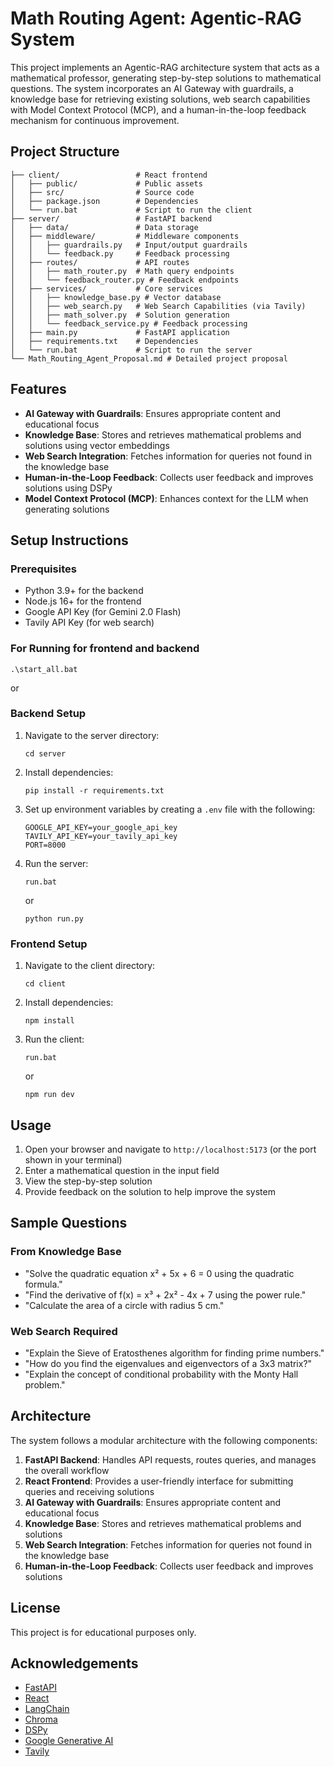 # Math Routing Agent: Agentic-RAG System

This project implements an Agentic-RAG architecture system that acts as a mathematical professor, generating step-by-step solutions to mathematical questions. The system incorporates an AI Gateway with guardrails, a knowledge base for retrieving existing solutions, web search capabilities with Model Context Protocol (MCP), and a human-in-the-loop feedback mechanism for continuous improvement.

## Project Structure

```
├── client/                 # React frontend
│   ├── public/             # Public assets
│   ├── src/                # Source code
│   ├── package.json        # Dependencies
│   └── run.bat             # Script to run the client
├── server/                 # FastAPI backend
│   ├── data/               # Data storage
│   ├── middleware/         # Middleware components
│   │   ├── guardrails.py   # Input/output guardrails
│   │   └── feedback.py     # Feedback processing
│   ├── routes/             # API routes
│   │   ├── math_router.py  # Math query endpoints
│   │   └── feedback_router.py # Feedback endpoints
│   ├── services/           # Core services
│   │   ├── knowledge_base.py # Vector database
│   │   ├── web_search.py   # Web Search Capabilities (via Tavily)
│   │   ├── math_solver.py  # Solution generation
│   │   └── feedback_service.py # Feedback processing
│   ├── main.py             # FastAPI application
│   ├── requirements.txt    # Dependencies
│   └── run.bat             # Script to run the server
└── Math_Routing_Agent_Proposal.md # Detailed project proposal
```

## Features

- **AI Gateway with Guardrails**: Ensures appropriate content and educational focus
- **Knowledge Base**: Stores and retrieves mathematical problems and solutions using vector embeddings
- **Web Search Integration**: Fetches information for queries not found in the knowledge base
- **Human-in-the-Loop Feedback**: Collects user feedback and improves solutions using DSPy
- **Model Context Protocol (MCP)**: Enhances context for the LLM when generating solutions

## Setup Instructions

### Prerequisites

- Python 3.9+ for the backend
- Node.js 16+ for the frontend
- Google API Key (for Gemini 2.0 Flash)
- Tavily API Key (for web search)

### For Running for frontend and backend
```
.\start_all.bat
```
or 

### Backend Setup

1. Navigate to the server directory:
   ```
   cd server
   ```

2. Install dependencies:
   ```
   pip install -r requirements.txt
   ```

3. Set up environment variables by creating a `.env` file with the following:
   ```
   GOOGLE_API_KEY=your_google_api_key
   TAVILY_API_KEY=your_tavily_api_key
   PORT=8000
   ```

4. Run the server:
   ```
   run.bat
   ```
   or
   ```
   python run.py
   ```

### Frontend Setup

1. Navigate to the client directory:
   ```
   cd client
   ```

2. Install dependencies:
   ```
   npm install
   ```

3. Run the client:
   ```
   run.bat
   ```
   or
   ```
   npm run dev
   ```

## Usage

1. Open your browser and navigate to `http://localhost:5173` (or the port shown in your terminal)
2. Enter a mathematical question in the input field
3. View the step-by-step solution
4. Provide feedback on the solution to help improve the system

## Sample Questions

### From Knowledge Base

- "Solve the quadratic equation x² + 5x + 6 = 0 using the quadratic formula."
- "Find the derivative of f(x) = x³ + 2x² - 4x + 7 using the power rule."
- "Calculate the area of a circle with radius 5 cm."

### Web Search Required

- "Explain the Sieve of Eratosthenes algorithm for finding prime numbers."
- "How do you find the eigenvalues and eigenvectors of a 3x3 matrix?"
- "Explain the concept of conditional probability with the Monty Hall problem."

## Architecture

The system follows a modular architecture with the following components:

1. **FastAPI Backend**: Handles API requests, routes queries, and manages the overall workflow
2. **React Frontend**: Provides a user-friendly interface for submitting queries and receiving solutions
3. **AI Gateway with Guardrails**: Ensures appropriate content and educational focus
4. **Knowledge Base**: Stores and retrieves mathematical problems and solutions
5. **Web Search Integration**: Fetches information for queries not found in the knowledge base
6. **Human-in-the-Loop Feedback**: Collects user feedback and improves solutions

## License

This project is for educational purposes only.

## Acknowledgements

- [FastAPI](https://fastapi.tiangolo.com/)
- [React](https://reactjs.org/)
- [LangChain](https://python.langchain.com/)
- [Chroma](https://www.trychroma.com/)
- [DSPy](https://github.com/stanfordnlp/dspy)
- [Google Generative AI](https://ai.google.dev/)
- [Tavily](https://tavily.com/)